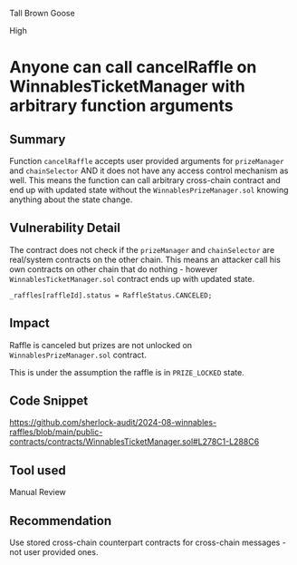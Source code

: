 Tall Brown Goose

High

# Anyone can call cancelRaffle on WinnablesTicketManager with arbitrary function arguments

## Summary

Function `cancelRaffle` accepts user provided arguments for `prizeManager` and `chainSelector` AND it does not have any access control mechanism as well. This means the function can call arbitrary cross-chain contract and end up with updated state without the `WinnablesPrizeManager.sol` knowing anything about the state change.

## Vulnerability Detail

The contract does not check if the `prizeManager` and `chainSelector` are real/system contracts on the other chain. This means an attacker call his own contracts on other chain that do nothing - however `WinnablesTicketManager.sol` contract ends up with updated state.

`_raffles[raffleId].status = RaffleStatus.CANCELED;`

## Impact

Raffle is canceled but prizes are not unlocked on `WinnablesPrizeManager.sol` contract.

This is under the assumption the raffle is in `PRIZE_LOCKED` state.

## Code Snippet

https://github.com/sherlock-audit/2024-08-winnables-raffles/blob/main/public-contracts/contracts/WinnablesTicketManager.sol#L278C1-L288C6

## Tool used

Manual Review

## Recommendation

Use stored cross-chain counterpart contracts for cross-chain messages - not user provided ones.